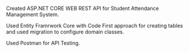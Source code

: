 Created ASP.NET CORE WEB REST API for Student Attendance Management System.





Used Entity Framrwork Core with Code First approach for creating tables and used migration to configure domain classes.






Used Postman for API Testing.
